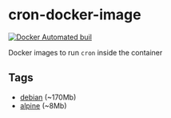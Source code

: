 # cron-docker-image

[![Docker Automated buil](https://img.shields.io/docker/cloud/build/sorx00/cron-base)](https://hub.docker.com/r/sorx00/cron-base/)

Docker images to run `cron` inside the container

## Tags

* [debian](debian) (~170Mb)
* [alpine](alpine) (~8Mb)
